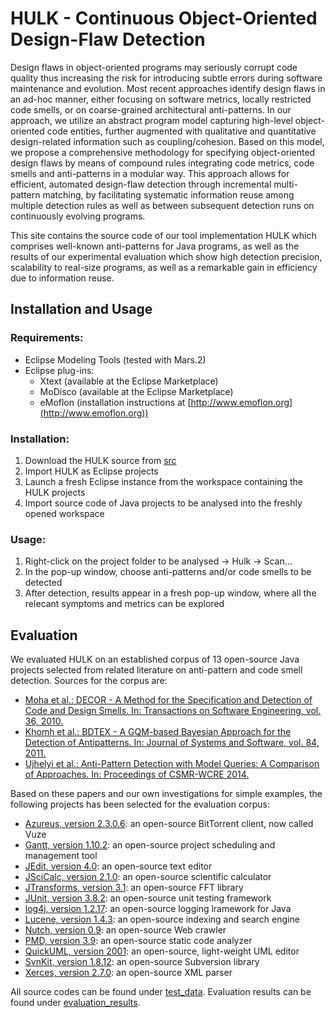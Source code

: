 # HULK - Continuous Object-Oriented Design-Flaw Detection

Design flaws in object-oriented programs may seriously corrupt code 
quality thus increasing the risk for introducing subtle errors 
during software maintenance and evolution. 
Most recent approaches identify design flaws in an ad-hoc manner, either focusing on 
software metrics, locally restricted code smells, or on coarse-grained 
architectural anti-patterns.
In our approach, we utilize an abstract program model capturing high-level
object-oriented code entities, further augmented with qualitative and 
quantitative design-related information such as coupling/cohesion.
Based on this model, we propose a comprehensive methodology for specifying 
object-oriented design flaws by means 
of compound rules integrating code metrics, 
code smells and anti-patterns in a modular way. 
This approach allows for efficient, automated design-flaw detection through 
incremental multi-pattern matching, by facilitating
systematic information reuse among multiple detection rules 
as well as between subsequent detection runs on continuously evolving programs.

This site contains the source code of our tool implementation HULK which comprises well-known anti-patterns for Java programs, as well as the results of our experimental evaluation which show high detection precision, 
scalability to real-size programs, 
as well as a remarkable gain in efficiency due to information reuse.

## Installation and Usage

### Requirements:

- Eclipse Modeling Tools (tested with Mars.2)
- Eclipse plug-ins:
  * Xtext (available at the Eclipse Marketplace)
  * MoDisco (available at the Eclipse Marketplace)
  * eMoflon (installation instructions at [http://www.emoflon.org](http://www.emoflon.org))
  

### Installation:

1. Download the HULK source from [src](https://github.com/Echtzeitsysteme/hulk-ase-2016/tree/master/src)
2. Import HULK as Eclipse projects
3. Launch a fresh Eclipse instance from the workspace containing the HULK projects
4. Import source code of Java projects to be analysed into the freshly opened workspace

### Usage:

1. Right-click on the project folder to be analysed -> Hulk -> Scan...
2. In the pop-up window, choose anti-patterns and/or code smells to be detected
3. After detection, results appear in a fresh pop-up window, where all the relecant symptoms and metrics can be explored

## Evaluation

We evaluated HULK on an established corpus of 13 open-source Java projects selected from related literature on anti-pattern and code smell detection. Sources for the corpus are:

- [Moha et al.: DECOR - A Method for the Specification and Detection of Code and Design Smells. In: Transactions on Software Engineering, vol. 36, 2010.](http://www.irisa.fr/triskell/publis/2009/Moha09d.pdf)
- [Khomh et al.: BDTEX - A GQM-based Bayesian Approach for the Detection of Antipatterns. In: Journal of Systems and Software, vol. 84, 2011.](http://dl.acm.org/citation.cfm?id=1942375)
- [Ujhelyi et al.: Anti-Pattern Detection with Model Queries: A Comparison of Approaches. In: Proceedings of CSMR-WCRE 2014.](http://publicatio.bibl.u-szeged.hu/4761/1/2498771.pdf)

Based on these papers and our own investigations for simple examples, the following projects has been selected for the evaluation corpus:

- [Azureus, version 2.3.0.6](http://dev.vuze.com/): an open-source BitTorrent client, now called Vuze
- [Gantt, version 1.10.2](https://sourceforge.net/projects/ganttproject/files%2FOldFiles/): an open-source project scheduling and management tool
- [JEdit, version 4.0](https://sourceforge.net/projects/jedit/files/jedit/4.0/): an open-source text editor
- [JSciCalc, version 2.1.0](https://sourceforge.net/projects/jscicalc/files/jscicalc/): an open-source scientific calculator
- [JTransforms, version 3.1](https://sites.google.com/site/piotrwendykier/software/jtransforms): an open-source FFT library
- [JUnit, version 3.8.2](http://repo1.maven.org/maven2/junit/junit/3.8.2/): an open-source unit testing framework
- [log4j, version 1.2.17](https://logging.apache.org/log4j/1.2/source-repository.html): an open-source logging lramework for Java
- [Lucene, version 1.4.3](http://archive.apache.org/dist/lucene/java/): an open-source indexing and search engine
- [Nutch, version 0.9](http://archive.apache.org/dist/nutch/): an open-source Web crawler
- [PMD, version 3.9](https://sourceforge.net/projects/pmd/files/pmd/3.9/): an open-source static code analyzer
- [QuickUML, version 2001](https://sourceforge.net/projects/quj/files/): an open-source, light-weight UML editor
- [SvnKit, version 1.8.12](http://svnkit.com/download.php): an open-source Subversion library
- [Xerces, version 2.7.0](http://archive.apache.org/dist/xml/xerces-j/): an open-source XML parser

All source codes can be found under [test_data](https://github.com/Echtzeitsysteme/hulk-ase-2016/tree/master/test_data). Evaluation results can be found under [evaluation_results](https://github.com/Echtzeitsysteme/hulk-ase-2016/tree/master/evaluation_results).
